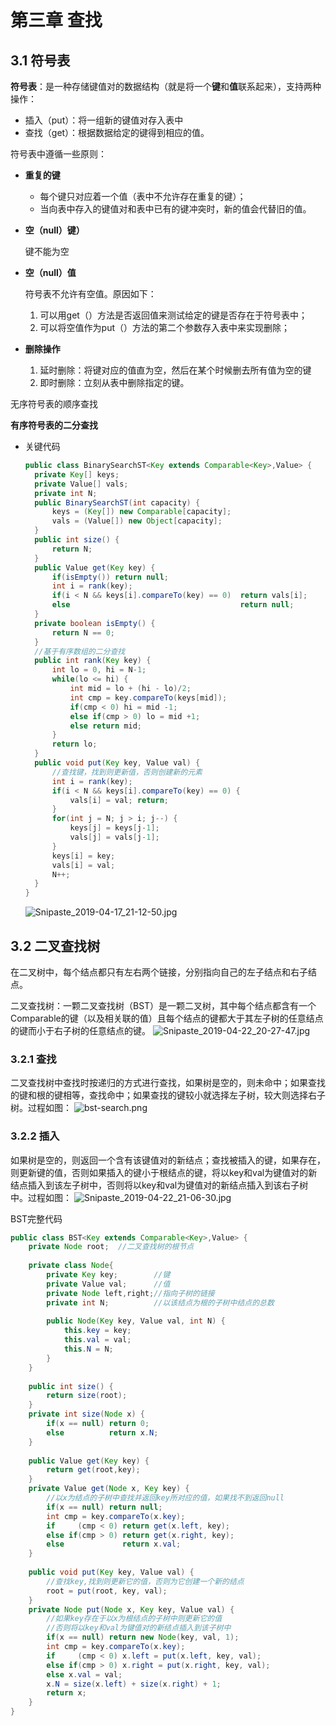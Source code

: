 #  第三章 查找

## 3.1 符号表

**符号表**：是一种存储键值对的数据结构（就是将一个**键**和**值**联系起来），支持两种操作：

* 插入（put）：将一组新的键值对存入表中
* 查找（get）：根据数据给定的键得到相应的值。

符号表中遵循一些原则：

* **重复的键**

  * 每个键只对应着一个值（表中不允许存在重复的键）；
  * 当向表中存入的键值对和表中已有的键冲突时，新的值会代替旧的值。

* **空（null）键）**

  键不能为空

* **空（null）值**

  符号表不允许有空值。原因如下：

  1. 可以用get（）方法是否返回值来测试给定的键是否存在于符号表中；
  2. 可以将空值作为put（）方法的第二个参数存入表中来实现删除；

* **删除操作**

  1. 延时删除：将键对应的值直为空，然后在某个时候删去所有值为空的键
  2. 即时删除：立刻从表中删除指定的键。

无序符号表的顺序查找

**有序符号表的二分查找**

* 关键代码

  ```java
  public class BinarySearchST<Key extends Comparable<Key>,Value> {
  	private Key[] keys;
  	private Value[] vals;
  	private int N;
  	public BinarySearchST(int capacity) {
  		keys = (Key[]) new Comparable[capacity];
  		vals = (Value[]) new Object[capacity];
  	}
  	public int size() {
  		return N;
  	}
  	public Value get(Key key) {
  		if(isEmpty()) return null;
  		int i = rank(key);
  		if(i < N && keys[i].compareTo(key) == 0)  return vals[i];
  		else 									  return null;
  	}
  	private boolean isEmpty() {
  		return N == 0;
  	}
  	//基于有序数组的二分查找
  	public int rank(Key key) {
  		int lo = 0, hi = N-1;
  		while(lo <= hi) {
  			int mid = lo + (hi - lo)/2;
  			int cmp = key.compareTo(keys[mid]);
  			if(cmp < 0) hi = mid -1;
  			else if(cmp > 0) lo = mid +1;
  			else return mid;
  		}
  		return lo;
  	}
  	public void put(Key key, Value val) {
  		//查找键，找到则更新值，否则创建新的元素
  		int i = rank(key);
  		if(i < N && keys[i].compareTo(key) == 0) {
  			vals[i] = val; return;
  		}
  		for(int j = N; j > i; j--) {
  			keys[j] = keys[j-1];
  			vals[j] = vals[j-1];
  		}
  		keys[i] = key;
  		vals[i] = val;
  		N++;
  	}
  }
  ```

  ![Snipaste_2019-04-17_21-12-50.jpg](https://i.loli.net/2019/04/17/5cb72669c6844.jpg)

## 3.2 二叉查找树

在二叉树中，每个结点都只有左右两个链接，分别指向自己的左子结点和右子结点。

二叉查找树：一颗二叉查找树（BST）是一颗二叉树，其中每个结点都含有一个Comparable的键（以及相关联的值）且每个结点的键都大于其左子树的任意结点的键而小于右子树的任意结点的键。
![Snipaste_2019-04-22_20-27-47.jpg](https://i.loli.net/2019/04/22/5cbdb35701cb6.jpg)

### 3.2.1 查找

二叉查找树中查找时按递归的方式进行查找，如果树是空的，则未命中；如果查找的键和根的键相等，查找命中；如果查找的键较小就选择左子树，较大则选择右子树。过程如图：
![bst-search.png](https://i.loli.net/2019/04/22/5cbdbc0693c38.png)

### 3.2.2 插入

如果树是空的，则返回一个含有该键值对的新结点；查找被插入的键，如果存在，则更新键的值，否则如果插入的键小于根结点的键，将以key和val为键值对的新结点插入到该左子树中，否则将以key和val为键值对的新结点插入到该右子树中。过程如图：
![Snipaste_2019-04-22_21-06-30.jpg](https://i.loli.net/2019/04/22/5cbdbc6190acf.jpg)

BST完整代码

```java
public class BST<Key extends Comparable<Key>,Value> {
	private Node root;	//二叉查找树的根节点
	
	private class Node{
		private Key key; 		//键
		private Value val;		//值
		private Node left,right;//指向子树的链接
		private int N;			//以该结点为根的子树中结点的总数
		
		public Node(Key key, Value val, int N) {
			this.key = key;
			this.val = val;
			this.N = N;
		}
	}
	
	public int size() {
		return size(root);
	}
	private int size(Node x) {
		if(x == null) return 0;
		else 		  return x.N;
	}
	
	public Value get(Key key) {
		return get(root,key);
	}
	private Value get(Node x, Key key) {
		//以x为结点的子树中查找并返回key所对应的值，如果找不到返回null
		if(x == null) return null;
		int cmp = key.compareTo(x.key);
		if	   (cmp < 0) return get(x.left, key);
		else if(cmp > 0) return get(x.right, key);
		else             return x.val;
	}
	
	public void put(Key key, Value val) {
		//查找key,找到则更新它的值，否则为它创建一个新的结点
		root = put(root, key, val);
	}
	private Node put(Node x, Key key, Value val) {
		//如果key存在于以x为根结点的子树中则更新它的值
		//否则将以key和val为键值对的新结点插入到该子树中
		if(x == null) return new Node(key, val, 1);
		int cmp = key.compareTo(x.key);
		if     (cmp < 0) x.left = put(x.left, key, val);
		else if(cmp > 0) x.right = put(x.right, key, val);
		else x.val = val;
		x.N = size(x.left) + size(x.right) + 1;
		return x;
	}
}
```

